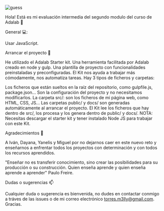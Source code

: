 

![guess](https://user-images.githubusercontent.com/81690198/138865782-cca624e6-da55-4b11-91a4-a36313c1aae4.png)

Hola! Está es mi evaluación intermedia del segundo modulo del curso de Adalab 👋

General 💻:

Usar JavaScript.

Arrancar el proyecto 🔨

He utilizado el Adalab Starter kit. Una herramienta facilitada por Adalab creado en node y gulp. Una plantilla de proyecto con funcionalidades preinstaladas y preconfiguradas. El Kit nos ayuda a trabajar más cómodamente, nos automatiza tareas. Hay 3 tipos de ficheros y carpetas:

Los ficheros que están sueltos en la raíz del repositorio, como gulpfile.js, package.json... Son la configuración del proyecto y no necesitamos modificarlos. La carpeta src/: son los ficheros de mi página web, como HTML, CSS, JS... Las carpetas public/ y docs/ son generadas automáticamente al arrancar el proyecto. El Kit lee los ficheros que hay dentro de src/, los procesa y los genera dentro de public/ y docs/. NOTA: Necesitas descargar el starter kit y tener instalado Node JS para trabajar con este Kit.

Agradecimientos 🥰

A Iván, Dayana, Yanelis y Miguel por no dejarnos caer en este nuevo reto y enseñarnos a enfrentar todos los proyectos con determinación y con todos los recursos aprendidos.

"Enseñar no es transferir conocimiento, sino crear las posibilidades para su producción o su construcción. Quien enseña aprende y quien enseña aprende a aprender" Paulo Freire.

Dudas o sugerencias 📫

Cualquier duda o sugerencia es bienvenida, no dudes en contactar conmigo a tráves de las issues o de mi correo electrónico torres.m3lly@gmail.com. Gracias.
